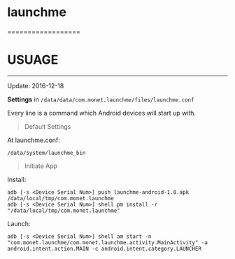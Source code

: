 # launchme
==================

# USUAGE
------------------

Update: 2016-12-18

 **Settings** in `/data/data/com.monet.launchme/files/launchme.conf`

Every line is a command which Android devices will start up with.

> Default Settings

At launchme.conf:
```
/data/system/launchme_bin
```

> Initiate App

Install:
```
adb [-s <Device Serial Num>] push launchme-android-1.0.apk /data/local/tmp/com.monet.launchme
adb [-s <Device Serial Num>] shell pm install -r "/data/local/tmp/com.monet.launchme"
```

Launch:
```
adb [-s <Device Serial Num>] shell am start -n "com.monet.launchme/com.monet.launchme.activity.MainActivity" -a android.intent.action.MAIN -c android.intent.category.LAUNCHER
```
